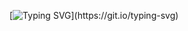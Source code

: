 [![Typing SVG](https://readme-typing-svg.demolab.com?font=Bagel+Fat+One&pause=1000&color=F76400&width=435&lines=%ED%83%9C%EB%85%95%EC%98%A4%EB%B9%A0+%EA%B9%83%ED%97%88%EB%B8%8C+%EC%95%8C%EB%A0%A4%EC%A4%98%EC%95%BC%EC%A7%80+!)](https://git.io/typing-svg)

